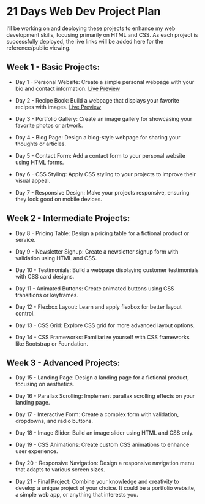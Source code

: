 # 21 Days Web Dev Project Plan
I’ll be working on and deploying these projects to enhance my web development skills, focusing primarily on HTML and CSS.
As each project is successfully deployed, the live links will be added here for the reference/public viewing.
## Week 1 - Basic Projects:

- Day 1 - Personal Website:
Create a simple personal webpage with your bio and contact information.
[Live Preview](https://personal-website-7dw5.onrender.com)

- Day 2 - Recipe Book:
Build a webpage that displays your favorite recipes with images.
[Live Preview](https://recipe-book-6bhs.onrender.com)

- Day 3 - Portfolio Gallery:
Create an image gallery for showcasing your favorite photos or artwork.

- Day 4 - Blog Page:
Design a blog-style webpage for sharing your thoughts or articles.

- Day 5 - Contact Form:
Add a contact form to your personal website using HTML forms.

- Day 6 - CSS Styling:
Apply CSS styling to your projects to improve their visual appeal.

- Day 7 - Responsive Design:
Make your projects responsive, ensuring they look good on mobile devices.

## Week 2 - Intermediate Projects:

- Day 8 - Pricing Table:
Design a pricing table for a fictional product or service.

- Day 9 - Newsletter Signup:
Create a newsletter signup form with validation using HTML and CSS.

- Day 10 - Testimonials:
Build a webpage displaying customer testimonials with CSS card designs.

- Day 11 - Animated Buttons:
Create animated buttons using CSS transitions or keyframes.

- Day 12 - Flexbox Layout:
Learn and apply flexbox for better layout control.

- Day 13 - CSS Grid:
Explore CSS grid for more advanced layout options.

- Day 14 - CSS Frameworks:
Familiarize yourself with CSS frameworks like Bootstrap or Foundation.

## Week 3 - Advanced Projects:

- Day 15 - Landing Page:
Design a landing page for a fictional product, focusing on aesthetics.

- Day 16 - Parallax Scrolling:
Implement parallax scrolling effects on your landing page.

- Day 17 - Interactive Form:
Create a complex form with validation, dropdowns, and radio buttons.

- Day 18 - Image Slider:
Build an image slider using HTML and CSS only.

- Day 19 - CSS Animations:
Create custom CSS animations to enhance user experience.

- Day 20 - Responsive Navigation:
Design a responsive navigation menu that adapts to various screen sizes.

- Day 21 - Final Project:
Combine your knowledge and creativity to develop a unique project of your choice. It could be a portfolio website, a simple web app, or anything that interests you.

